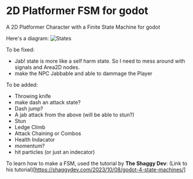 # 2D Platformer FSM for godot
A 2D Platformer Character with a Finite State Machine for godot

Here's a diagram:
![States](https://github.com/BuzzL123/2D-Platformer-FSM-godot-/blob/main/Screenshots/Screenshot%202025-04-25%20163352.png)

To be fixed:
  - Jab! state is more like a self harm state. So I need to mess around with signals and Area2D nodes.
  - make the NPC Jabbable and able to dammage the Player

To be added:
  - Throwing knife
  - make dash an attack state?
  - Dash jump?
  - A jab attack from the above (will be able to stun?)
  - Stun
  - Ledge Climb
  - Attack Chaining or Combos
  - Health Indacator
  - momentum?
  - hit particles (or just an indecator)

To learn how to make a FSM, used the tutorial by **The Shaggy Dev**:
  (Link to his tutorial)[https://shaggydev.com/2023/10/08/godot-4-state-machines/]
